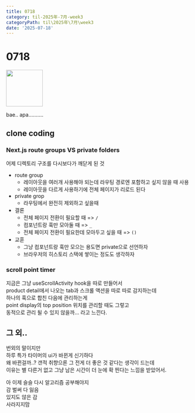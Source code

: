```yaml
---
title: 0718
category: til-2025年-7月-week3
categoryPath: til\2025年\7月\week3
date: '2025-07-18'
---
```

# 0718  
<img src="https://i.pinimg.com/736x/50/4d/3b/504d3bd481016b6606e1578b6c850b27.jpg" width="100"> 

bae.. apa..........  
## clone coding  
### Next.js route groups VS private folders  
어제 디렉토리 구조를 다시보다가 깨닫게 된 것

- route group  
	- 레이아웃을 여러개 사용해야 되는데 라우팅 경로엔 포함하고 싶지 않을 때 사용  
	- 레이아웃을 다르게 사용하기에 전체 페이지가 리로드 된다  
- private grop  
	- 라우팅에서 완전히 제외하고 싶을때  
- 결론  
	- 전체 페이지 전환이 필요할 때 => `/`  
	- 컴포넌트랑 훅만 모아둘 때 => `_`  
	- 전체 페이지 전환이 필요한데 모아두고 싶을 때 => `()`  
- 교훈  
	- 그냥 컴포넌트랑 훅만 모으는 용도면 private으로 선언하자  
	- 브라우저의 히스토리 스택에 쌓이는 정도도 생각하자

### scroll point timer  
지금은 그냥 useScrollActivity hook을 따로 만들어서  
product detail에서 나오는 tab과 스크롤 액션을 따로 따로 감지하는데  
하나의 훅으로 합친 다음에 관리하는게   
point display의 top position 위치를 관리할 때도 그렇고   
동적으로 관리 될 수 있지 않을까... 라고 느낀다.

## 그 외..  
번외의 말이지만  
하루 특가 타이머의 ui가 바뀐게 신기하다  
왜 바뀐걸까..? 갠적 취향으론 그 전게 더 좋은 것 같다는 생각이 드는데  
이유는 별 다른거 없고 그냥 남은 시간이 더 눈에 확 띈다는 느낌을 받았어서.

아 이제 슬슬 다시 알고리즘 공부해야지  
감 벌써 다 잃음  
있지도 않은 감  
사라지지맘
